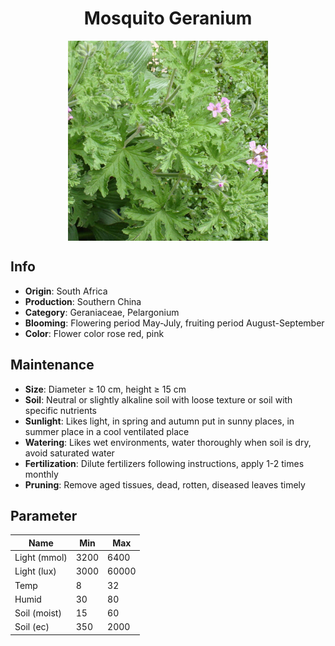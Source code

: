 <h1 align='center'>Mosquito Geranium</h1>
<p align="center">
    <img 
        align='center'
        width='320'
        src="../images/mosquito geranium.png" 
        alt='Mosquito Geranium' />
</p>

## Info

 - **Origin**: South Africa
 - **Production**: Southern China
 - **Category**: Geraniaceae, Pelargonium
 - **Blooming**: Flowering period May-July, fruiting period August-September
 - **Color**: Flower color rose red, pink

## Maintenance

 - **Size**: Diameter ≥ 10 cm, height ≥ 15 cm
 - **Soil**: Neutral or slightly alkaline soil with loose texture or soil with specific nutrients
 - **Sunlight**: Likes light, in spring and autumn put in sunny places, in summer place in a cool ventilated place
 - **Watering**: Likes wet environments, water thoroughly when soil is dry, avoid saturated water
 - **Fertilization**: Dilute fertilizers following instructions, apply 1-2 times monthly
 - **Pruning**: Remove aged tissues, dead, rotten, diseased leaves timely

## Parameter

| Name         | Min  | Max   |
|--------------|------|-------|
| Light (mmol) | 3200 | 6400  |
| Light (lux)  | 3000 | 60000 |
| Temp         | 8    | 32    |
| Humid        | 30   | 80    |
| Soil (moist) | 15   | 60    |
| Soil (ec)    | 350  | 2000  |